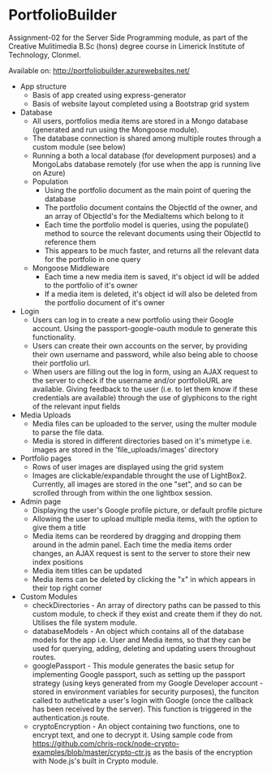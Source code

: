 # PortfolioBuilder

Assignment-02 for the Server Side Programming module, as part of the Creative Mulitimedia B.Sc (hons) degree course in Limerick Institute of Technology, Clonmel.

Available on: http://portfoliobuilder.azurewebsites.net/

- App structure
    - Basis of app created using express-generator
    - Basis of website layout completed using a Bootstrap grid system
- Database
    - All users, portfolios media items are stored in a Mongo database (generated and run using the Mongoose module).
    - The database connection is shared among multiple routes through a custom module (see below)
    - Running a both a local database (for development purposes) and a MongoLabs database remotely (for use when the app is running live on Azure)
    - Population
        - Using the portfolio document as the main point of quering the database
        - The portfolio document contains the ObjectId of the owner, and an array of ObjectId's for the MediaItems which belong to it
        - Each time the portfolio model is queries, using the populate() method to source the relevant documents using their ObjectId to reference them
        - This appears to be much faster, and returns all the relevant data for the portfolio in one query
    - Mongoose Middleware
        - Each time a new media item is saved, it's object id will be added to the portfolio of it's owner
        - If a media item is deleted, it's object id will also be deleted from the portfolio document of it's owner
- Login
    - Users can log in to create a new portfolio using their Google account. Using the passport-google-oauth module to generate this functionality.
    - Users can create their own accounts on the server, by providing their own username and password, while also being able to choose their portfolio url.
    - When users are filling out the log in form, using an AJAX request to the server to check if the username and/or portfolioURL are available. Giving feedback to the user (i.e. to let them know if these credentials are available) through the use of glyphicons to the right of the relevant input fields
- Media Uploads
    - Media files can be uploaded to the server, using the multer module to parse the file data.
    - Media is stored in different directories based on it's mimetype i.e. images are stored in the 'file_uploads/images' directory
- Portfolio pages
    - Rows of user images are displayed using the grid system
    - Images are clickable/expandable throught the use of LightBox2. Currently, all images are stored in the one "set", and so can be scrolled through from within the one lightbox session.
- Admin page
    - Displaying the user's Google profile picture, or default profile picture
    - Allowing the user to upload multiple media items, with the option to give them a title
    - Media items can be reordered by dragging and dropping them around in the admin panel. Each time the media items order changes, an AJAX request is sent to the server to store their new index positions
    - Media item titles can be updated
    - Media items can be deleted by clicking the "x" in which appears in their top right corner
- Custom Modules
    - checkDirectories - An array of directory paths can be passed to this custom module, to check if they exist and create them if they do not. Utilises the file system module.
    - databaseModels - An object which contains all of the database models for the app i.e. User and Media items, so that they can be used for querying, adding, deleting and updating users throughout routes.
    - googlePassport - This module generates the basic setup for implementing Google passport, such as setting up the passport strategy (using keys generated from my Google Developer account - stored in environment variables for security purposes), the funciton called to autheticate a user's login with Google (once the callback has been received by the server). This function is triggered in the authentication.js route.
    - cryptoEncryption - An object containing two functions, one to encrypt text, and one to decrypt it. Using sample code from https://github.com/chris-rock/node-crypto-examples/blob/master/crypto-ctr.js as the basis of the encryption with Node.js's built in Crypto module.